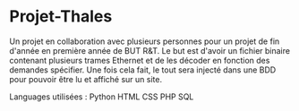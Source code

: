 # Projet-Thales

Un projet en collaboration avec plusieurs personnes pour un projet de fin d'année en première année de BUT R&T.
Le but est d'avoir un fichier binaire contenant plusieurs trames Ethernet et de les décoder en fonction des demandes spécifier. 
Une fois cela fait, le tout sera injecté dans une BDD pour pouvoir être lu et affiché sur un site.

Languages utilisées : 
Python
HTML
CSS
PHP
SQL
